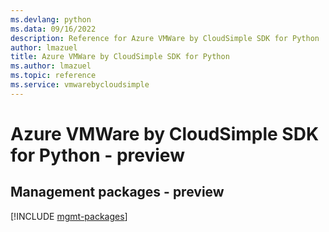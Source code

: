 ```yaml
---
ms.devlang: python
ms.data: 09/16/2022
description: Reference for Azure VMWare by CloudSimple SDK for Python
author: lmazuel
title: Azure VMWare by CloudSimple SDK for Python
ms.author: lmazuel
ms.topic: reference
ms.service: vmwarebycloudsimple
---
```

# Azure VMWare by CloudSimple SDK for Python - preview

## Management packages - preview
[!INCLUDE [mgmt-packages](vmware-by-cloudsimple-mgmt-index.md)]